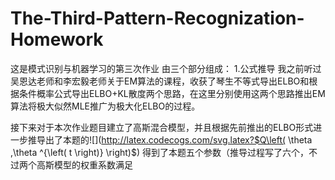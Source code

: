 # The-Third-Pattern-Recognization-Homework
这是模式识别与机器学习的第三次作业
由三个部分组成：
1.公式推导
我之前听过吴恩达老师和李宏毅老师关于EM算法的课程，收获了琴生不等式导出ELBO和根据条件概率公式导出ELBO+KL散度两个思路，在这里分别使用这两个思路推出EM算法将极大似然MLE推广为极大化ELBO的过程。

接下来对于本次作业题目建立了高斯混合模型，并且根据先前推出的ELBO形式进一步推导出了本题的![](http://latex.codecogs.com/svg.latex?$Q\left( \theta ,\theta ^{\left( t \right)} \right)$) 得到了本题五个参数（推导过程写了六个，不过两个高斯模型的权重系数满足

